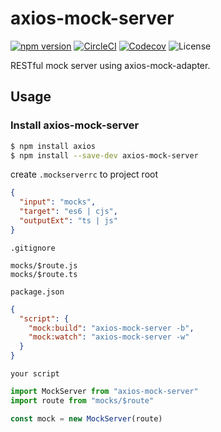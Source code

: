 # axios-mock-server

[![npm version](https://img.shields.io/npm/v/axios-mock-server)](https://www.npmjs.com/package/axios-mock-server)
[![CircleCI](https://img.shields.io/circleci/build/github/m-mitsuhide/axios-mock-server.svg?label=test)](https://circleci.com/gh/m-mitsuhide/axios-mock-server)
[![Codecov](https://img.shields.io/codecov/c/github/m-mitsuhide/axios-mock-server.svg)](https://codecov.io/gh/m-mitsuhide/axios-mock-server)
![License](https://img.shields.io/npm/l/axios-mock-server)

RESTful mock server using axios-mock-adapter.

## Usage

### Install axios-mock-server

```sh
$ npm install axios
$ npm install --save-dev axios-mock-server
```

create `.mockserverrc` to project root

```json
{
  "input": "mocks",
  "target": "es6 | cjs",
  "outputExt": "ts | js"
}
```

`.gitignore`

```
mocks/$route.js
mocks/$route.ts
```

`package.json`

```json
{
  "script": {
    "mock:build": "axios-mock-server -b",
    "mock:watch": "axios-mock-server -w"
  }
}
```

`your script`

```javascript
import MockServer from "axios-mock-server"
import route from "mocks/$route"

const mock = new MockServer(route)
```
